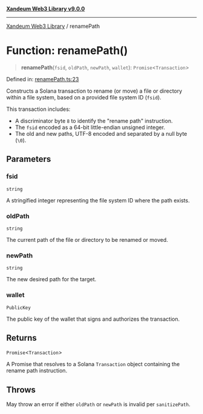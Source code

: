 [**Xandeum Web3 Library v9.0.0**](../README.md)

***

[Xandeum Web3 Library](../globals.md) / renamePath

# Function: renamePath()

> **renamePath**(`fsid`, `oldPath`, `newPath`, `wallet`): `Promise`\<`Transaction`\>

Defined in: [renamePath.ts:23](https://github.com/Xandeum/test_web3/blob/main/src/renamePath.ts#L23)

Constructs a Solana transaction to rename (or move) a file or directory
within a file system, based on a provided file system ID (`fsid`).

This transaction includes:
- A discriminator byte `8` to identify the "rename path" instruction.
- The `fsid` encoded as a 64-bit little-endian unsigned integer.
- The old and new paths, UTF-8 encoded and separated by a null byte (`\0`).

## Parameters

### fsid

`string`

A stringified integer representing the file system ID where the path exists.

### oldPath

`string`

The current path of the file or directory to be renamed or moved.

### newPath

`string`

The new desired path for the target.

### wallet

`PublicKey`

The public key of the wallet that signs and authorizes the transaction.

## Returns

`Promise`\<`Transaction`\>

A Promise that resolves to a Solana `Transaction` object containing the rename path instruction.

## Throws

May throw an error if either `oldPath` or `newPath` is invalid per `sanitizePath`.
